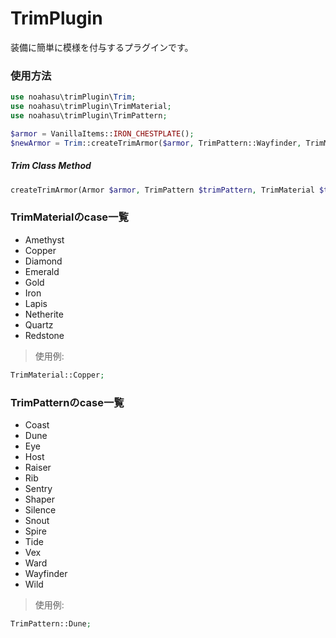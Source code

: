# TrimPlugin
装備に簡単に模様を付与するプラグインです。

### 使用方法
```php
use noahasu\trimPlugin\Trim;
use noahasu\trimPlugin\TrimMaterial;
use noahasu\trimPlugin\TrimPattern;

$armor = VanillaItems::IRON_CHESTPLATE();
$newArmor = Trim::createTrimArmor($armor, TrimPattern::Wayfinder, TrimMaterial::Amethyst);
```

##### Trim Class Method
```php
createTrimArmor(Armor $armor, TrimPattern $trimPattern, TrimMaterial $trimMaterial) {}
```

### TrimMaterialのcase一覧
- Amethyst
- Copper
- Diamond
- Emerald
- Gold
- Iron
- Lapis
- Netherite
- Quartz
- Redstone

> 使用例:
  ```php
  TrimMaterial::Copper;
  ```

### TrimPatternのcase一覧
- Coast
- Dune
- Eye
- Host
- Raiser
- Rib
- Sentry
- Shaper
- Silence
- Snout
- Spire
- Tide
- Vex
- Ward
- Wayfinder
- Wild

> 使用例:
  ```php
  TrimPattern::Dune;
  ```
